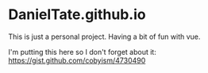 # DanielTate.github.io

This is just a personal project. Having a bit of fun with vue.

I'm putting this here so I don't forget about it:
https://gist.github.com/cobyism/4730490
